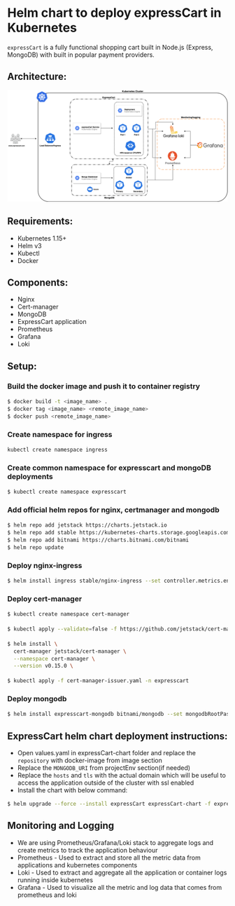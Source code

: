 # Helm chart to deploy expressCart in Kubernetes

`expressCart` is a fully functional shopping cart built in Node.js (Express, MongoDB) with built in popular payment providers.

## Architecture:
![Arc Image](expressCart-k8s-Arc.png)

## Requirements:
- Kubernetes 1.15+
- Helm v3
- Kubectl
- Docker

## Components:
- Nginx
- Cert-manager
- MongoDB
- ExpressCart application
- Prometheus
- Grafana
- Loki

## Setup:

### Build the docker image and push it to container registry
```bash
$ docker build -t <image_name> .
$ docker tag <image_name> <remote_image_name>
$ docker push <remote_image_name>
```

### Create namespace for ingress
```bash
kubectl create namespace ingress
```
### Create common namespace for expresscart and mongoDB deployments
```bash 
$ kubectl create namespace expresscart
```

### Add official helm repos for nginx, certmanager and mongodb
```bash
$ helm repo add jetstack https://charts.jetstack.io
$ helm repo add stable https://kubernetes-charts.storage.googleapis.com
$ helm repo add bitnami https://charts.bitnami.com/bitnami
$ helm repo update
```

### Deploy nginx-ingress
```bash
$ helm install ingress stable/nginx-ingress --set controller.metrics.enabled=true -n ingress
```

### Deploy cert-manager
```bash
$ kubectl create namespace cert-manager

$ kubectl apply --validate=false -f https://github.com/jetstack/cert-manager/releases/download/v0.15.0/cert-manager.crds.yaml

$ helm install \
  cert-manager jetstack/cert-manager \
  --namespace cert-manager \
  --version v0.15.0 \

$ kubectl apply -f cert-manager-issuer.yaml -n expresscart
```

### Deploy mongodb
```bash
$ helm install expresscart-mongodb bitnami/mongodb --set mongodbRootPassword=expressCart,persistence.size=15Gi -n expresscart
```

## ExpressCart helm chart deployment instructions:

- Open values.yaml in expressCart-chart folder and replace the `repository` with docker-image from image section
- Replace the `MONGODB_URI` from projectEnv section(if needed)
- Replace the `hosts` and `tls` with the actual domain which will be useful to access the application outside of the cluster with ssl enabled
- Install the chart with below command:

```bash
$ helm upgrade --force --install expressCart expressCart-chart -f expressCart-chart/values.yaml -n expresscart
```

## Monitoring and Logging

- We are using Prometheus/Grafana/Loki stack to aggregate logs and create metrics to track the application behaviour
- Prometheus - Used to extract and store all the metric data from applications and kubernetes components 
- Loki - Used to extract and aggregate all the application or container logs running inside kubernetes 
- Grafana - Used to visualize all the metric and log data that comes from prometheus and loki